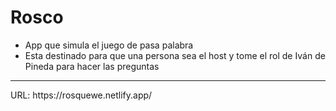 # Rosco
- App que simula el juego de pasa palabra
- Esta destinado para que una persona sea el host y tome el rol de Iván de Pineda para hacer las preguntas
<hr>
  URL: https://rosquewe.netlify.app/

